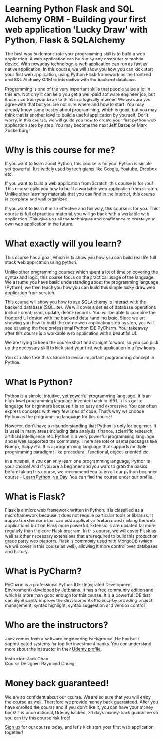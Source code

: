 # Learning Python Flask and SQL Alchemy ORM - Building your first web application 'Lucky Draw' with Python, Flask & SQLAlchemy

The best way to demonstrate your programming skill is to build a web application. A web application can be run by any computer or mobile device. With nowaday technology, a web application can run as fast as native application. In this course, we will show you how you can kick start your first web application, using Python Flask framework as the frontend and SQL Alchemy ORM to interactive with the backend database. 

Programming is one of the very important skills that people value a lot in this era. Not only it can help you get a well-paid software engineer job, but it can also train your brain to think in a logically manner. We are sure you agree with that but you are not sure where and how to start. You may already know some basics about programming, which is good, but you may think that is another level to build a useful application by yourself. Don't worry, in this course, we will guide you how to create your first python web application step by step. You may become the next Jeff Bazos or Mark Zuckerburg!

# Why is this course for me?

If you want to learn about Python, this course is for you! Python is simple yet powerful. It is widely used by tech giants like Google, Youtube, Dropbox etc.

If you want to build a web application from Scratch, this course is for you! This course guild you how to build a workable web application from scratch. Unlike other learning materials that you can find in the internet, this course is complete and well organized. 

If you want to learn it in an effective and fun way, this course is for you. This course is full of practical material, you will go back with a workable web application. This give you all the techniques and confidence to create your own web application in the future. 

# What exactly will you learn?

This course has a goal, which is to show you how you can build real life full stack web application using python. 

Unlike other programming courses which spent a lot of time on covering the syntax and logic, this course focus on the practical usage of the language. We assume you have basic understanding about the programming language (Python), we then teach you how you can build this simple lucky draw web application from scratch. 

This course will show you how to use SQLAlchemy to interact with the backend database (SQLLite). We will cover a series of database operations include creat, read, update, delete records. You will be able to combine the frontend UI design with the backend data handling logic. Since we are showing you how to build the online web application step by step, you will see us using the free professional Python IDE PyCharm. Your takeaway after this course is a workable web application with a beautiful UI. 

We are trying to keep the course short and straight forward, so you can pick up the necessary skill to kick start your first web application in a few hours. 

You can also take this chance to revise important programming concept in Python. 

# What is Python?

Python is a simple, intuitive, yet powerful programming language. It is an high-level programming language invented back in 1991. It is a go-to language for beginners because it is so easy and expressive. You can often express concepts with very few lines of code. That's why we choose Python as the programming language for this course!

However, don't have a misunderstanding that Python is only for beginner. It is used in many areas including data analysis, finance, scientific research, artificial intelligence etc. Python is a very powerful programming language and is well supported the community. There are lots of useful packages like Numpy, Scipy etc. It is a programming language that supports multiple programming paradigms like procedural, functional, object-oriented etc. 

In a nutshell, if you can only learn one programming language, Python is your choice! And if you are a beginner and you want to grab the basics before taking this course, we recommend you to enroll our python beginner course - [Learn Python in a Day](http://bit.ly/pythonDay). You can find the course under our profile. 

# What is Flask?

Flask is a micro web framework written in Python. It is classified as a microframework because it does not require particular tools or libraries. It supports extensions that can add application features and making the web applications built on Flask more powerful. Extensions are updated far more regularly than the core Flask program. In this course, we will cover Flask as well as other necessary extensions that are required to build this production grade party web platform. Flask is commonly used with MongoDB (which we will cover in this course as well), allowing it more control over databases and history.

# What is PyCharm?

PyCharm is a professional Python IDE (Integrated Development Environment) developed by Jetbrains. It has a free community edition and which is more than good enough for this course. It is a powerful IDE that can significantly improve the development efficiency by providing project management, syntax highlight, syntax suggestion and version control.

# Who are the instructors?

Jack comes from a software engineering background. He has built sophisticated systems for top tier investment banks. You can understand more about the instructor in their [Udemy profile](http://bit.ly/jackudemy). 

Instructor: Jack Chan  
Course Designer: Raymond Chung

# Money back guaranteed!

We are so confident about our course. We are so sure that you will enjoy the course as well. Therefore we provide money back guaranteed. After you have enrolled the course and if you don't like it, you can have your money back! It is unconditional, Udemy backed, 30 days money-back guarantee so you can try this course risk free!

[Sign up](http://bit.ly/FlaskORM) for our course today, and let's kick start your first web application together!